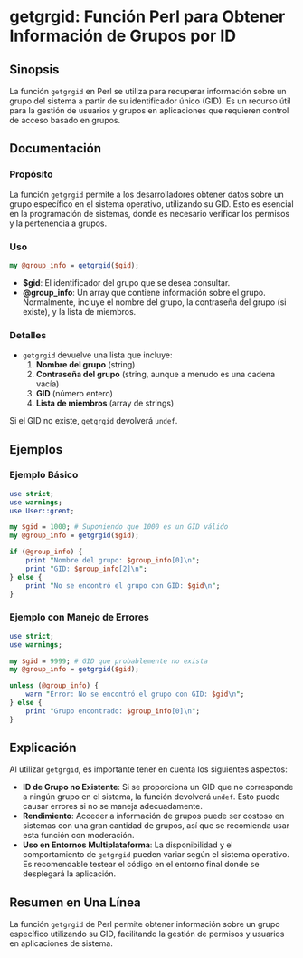 <!--
Meta Description: # getgrgid: Función Perl para Obtener Información de Grupos por ID ## Sinopsis La función `getgrgid` en Perl se utiliza para recuperar información sob...
Meta Keywords: gid, grupo, getgrgid, group_info, que
-->

# getgrgid: Función Perl para Obtener Información de Grupos por ID

## Sinopsis
La función `getgrgid` en Perl se utiliza para recuperar información sobre un grupo del sistema a partir de su identificador único (GID). Es un recurso útil para la gestión de usuarios y grupos en aplicaciones que requieren control de acceso basado en grupos.

## Documentación
### Propósito
La función `getgrgid` permite a los desarrolladores obtener datos sobre un grupo específico en el sistema operativo, utilizando su GID. Esto es esencial en la programación de sistemas, donde es necesario verificar los permisos y la pertenencia a grupos.

### Uso
```perl
my @group_info = getgrgid($gid);
```
- **$gid**: El identificador del grupo que se desea consultar.
- **@group_info**: Un array que contiene información sobre el grupo. Normalmente, incluye el nombre del grupo, la contraseña del grupo (si existe), y la lista de miembros.

### Detalles
- `getgrgid` devuelve una lista que incluye:
  1. **Nombre del grupo** (string)
  2. **Contraseña del grupo** (string, aunque a menudo es una cadena vacía)
  3. **GID** (número entero)
  4. **Lista de miembros** (array de strings)

Si el GID no existe, `getgrgid` devolverá `undef`.

## Ejemplos
### Ejemplo Básico
```perl
use strict;
use warnings;
use User::grent;

my $gid = 1000; # Suponiendo que 1000 es un GID válido
my @group_info = getgrgid($gid);

if (@group_info) {
    print "Nombre del grupo: $group_info[0]\n";
    print "GID: $group_info[2]\n";
} else {
    print "No se encontró el grupo con GID: $gid\n";
}
```

### Ejemplo con Manejo de Errores
```perl
use strict;
use warnings;

my $gid = 9999; # GID que probablemente no exista
my @group_info = getgrgid($gid);

unless (@group_info) {
    warn "Error: No se encontró el grupo con GID: $gid\n";
} else {
    print "Grupo encontrado: $group_info[0]\n";
}
```

## Explicación
Al utilizar `getgrgid`, es importante tener en cuenta los siguientes aspectos:
- **ID de Grupo no Existente**: Si se proporciona un GID que no corresponde a ningún grupo en el sistema, la función devolverá `undef`. Esto puede causar errores si no se maneja adecuadamente.
- **Rendimiento**: Acceder a información de grupos puede ser costoso en sistemas con una gran cantidad de grupos, así que se recomienda usar esta función con moderación.
- **Uso en Entornos Multiplataforma**: La disponibilidad y el comportamiento de `getgrgid` pueden variar según el sistema operativo. Es recomendable testear el código en el entorno final donde se desplegará la aplicación.

## Resumen en Una Línea
La función `getgrgid` de Perl permite obtener información sobre un grupo específico utilizando su GID, facilitando la gestión de permisos y usuarios en aplicaciones de sistema.